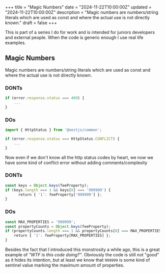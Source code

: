 +++
title = "Magic Numbers"
date = "2024-11-22T10:00:00Z"
updated = "2024-11-22T10:00:00Z"
description = "Magic numbers are numbers/string literals which are used as const and where the actual use is not directly known."
draft = false
+++

This is part of a series I do for work and is intended for juniors developers and external people.
When the code is generic enough I use real life examples. 


## Magic Numbers

Magic numbers are numbers/string literals which are used as const and where the actual use is not directly known.  


### DONTs

```typescript
if (error.response.status === 409) {
    ...
}
```

### DOs

```typescript
import { HttpStatus } from '@nestjs/common';

if (error.response.status === HttpStatus.CONFLICT) {
    ...
}
``` 

Now even if we don't know all the http status codes by heart, we now we have some kind of conflict error without adding comments/complexity  

### DONTs

```typescript
const keys = Object.keys(feeProperty);
if (keys.length === 1 && keys[0] === '999999') {
      return { '1': feeProperty['999999'] };
}
```

### DOs

```typescript
const MAX_PROPERTIES = '999999';
const propertyCounts = Object.keys(feeProperty);
if (propertyCounts.length === 1 && propertyCounts[0] === MAX_PROPERTIES) {
    return { '1': feeProperty[MAX_PROPERTIES] };
}
```

Besides the fact that I introduced this monstrosity a while ago, this is a great example of _"WTF is this code doing?"_.
Obviously the code is still not "good" as it hides its intention, but at least we know that `999999` is some kind of sentinel value marking the maximum amount of properties.

